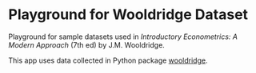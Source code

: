# Playground for Wooldridge Dataset

Playground for sample datasets used in _Introductory Econometrics: A Modern Approach_ (7th ed) by J.M. Wooldridge.

This app uses data collected in Python package [wooldridge](https://pypi.org/project/wooldridge). 

